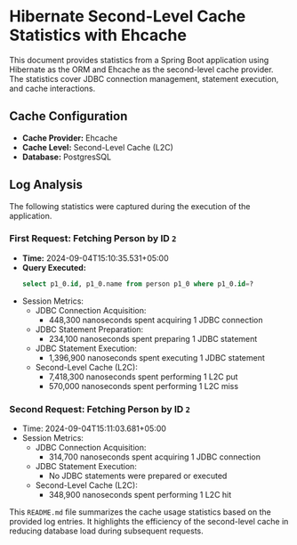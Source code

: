 # Hibernate Second-Level Cache Statistics with Ehcache

This document provides statistics from a Spring Boot application using Hibernate as the ORM and Ehcache as the
second-level cache provider. The statistics cover JDBC connection management, statement execution, and cache
interactions.

## Cache Configuration

- **Cache Provider:** Ehcache
- **Cache Level:** Second-Level Cache (L2C)
- **Database:** PostgresSQL

## Log Analysis

The following statistics were captured during the execution of the application.

### First Request: Fetching Person by ID `2`

- **Time:** 2024-09-04T15:10:35.531+05:00
- **Query Executed:**
  ```sql
  select p1_0.id, p1_0.name from person p1_0 where p1_0.id=?
  ```
- Session Metrics:
    - JDBC Connection Acquisition:
        - 448,300 nanoseconds spent acquiring 1 JDBC connection
    - JDBC Statement Preparation:
        - 234,100 nanoseconds spent preparing 1 JDBC statement
    - JDBC Statement Execution:
        - 1,396,900 nanoseconds spent executing 1 JDBC statement
    - Second-Level Cache (L2C):
        - 7,418,300 nanoseconds spent performing 1 L2C put
        - 570,000 nanoseconds spent performing 1 L2C miss

### Second Request: Fetching Person by ID `2`

- Time: 2024-09-04T15:11:03.681+05:00
- Session Metrics:
    - JDBC Connection Acquisition:
        - 314,700 nanoseconds spent acquiring 1 JDBC connection
    - JDBC Statement Execution:
        - No JDBC statements were prepared or executed
    - Second-Level Cache (L2C):
        - 348,900 nanoseconds spent performing 1 L2C hit

This `README.md` file summarizes the cache usage statistics based on the provided log entries. It highlights the
efficiency of the second-level cache in reducing database load during subsequent requests.
